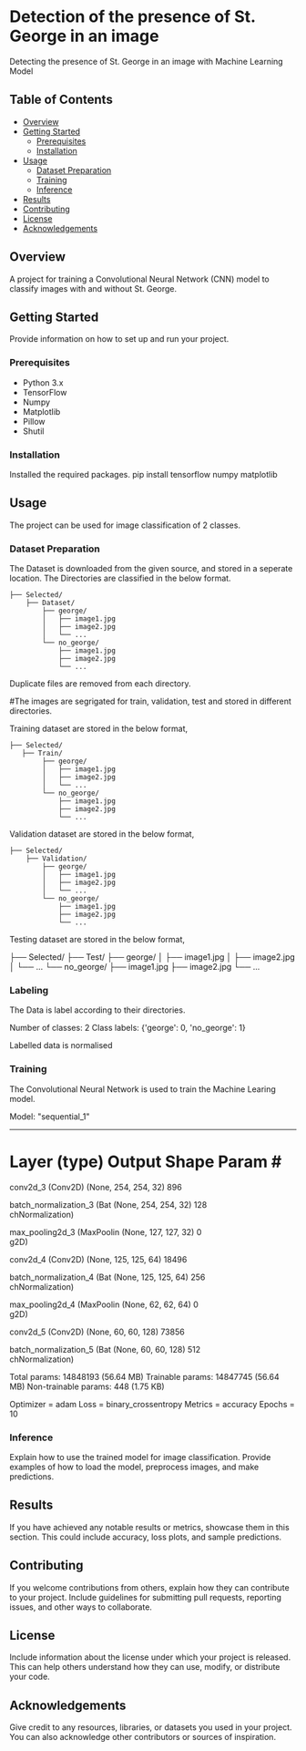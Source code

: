 # Detection of the presence of St. George in an image

Detecting the presence of St. George in an image with Machine Learning Model

## Table of Contents
- [Overview](#overview)
- [Getting Started](#getting-started)
  - [Prerequisites](#prerequisites)
  - [Installation](#installation)
- [Usage](#usage)
  - [Dataset Preparation](#dataset-preparation)
  - [Training](#training)
  - [Inference](#inference)
- [Results](#results)
- [Contributing](#contributing)
- [License](#license)
- [Acknowledgements](#acknowledgements)

## Overview

A project for training a Convolutional Neural Network (CNN) model to classify images with and without St. George.

## Getting Started

Provide information on how to set up and run your project.

### Prerequisites

- Python 3.x
- TensorFlow
- Numpy
- Matplotlib
- Pillow
- Shutil

### Installation

Installed the required packages.
pip install tensorflow numpy matplotlib

## Usage

The project can be used for image classification of 2 classes.

### Dataset Preparation

The Dataset is downloaded from the given source, and stored in a seperate location.
The Directories are classified in the below format.

    ├── Selected/
        ├── Dataset/
            ├── george/
            │   ├── image1.jpg
            │   ├── image2.jpg
            │   └── ...
            └── no_george/
                ├── image1.jpg
                ├── image2.jpg
                └── ...

Duplicate files are removed from each directory.

#The images are segrigated for train, validation, test and stored in different directories.

Training dataset are stored in the below format,

    ├── Selected/
       ├── Train/
            ├── george/
            │   ├── image1.jpg
            │   ├── image2.jpg
            │   └── ...
            └── no_george/
                ├── image1.jpg
                ├── image2.jpg
                └── ...

Validation dataset are stored in the below format,

    ├── Selected/
        ├── Validation/
            ├── george/
            │   ├── image1.jpg
            │   ├── image2.jpg
            │   └── ...
            └── no_george/
                ├── image1.jpg
                ├── image2.jpg
                └── ...

Testing dataset are stored in the below format,

   ├── Selected/
       ├── Test/
            ├── george/
            │   ├── image1.jpg
            │   ├── image2.jpg
            │   └── ...
            └── no_george/
                ├── image1.jpg
                ├── image2.jpg
                └── ...               

### Labeling

The Data is label according to their directories.

Number of classes: 2
Class labels: {'george': 0, 'no_george': 1}

Labelled data is normalised

### Training

The Convolutional Neural Network is used to train the Machine Learing model.

Model: "sequential_1"
_________________________________________________________________
 Layer (type)                Output Shape              Param #   
=================================================================
 conv2d_3 (Conv2D)           (None, 254, 254, 32)      896       
                                                                 
 batch_normalization_3 (Bat  (None, 254, 254, 32)      128       
 chNormalization)                                                
                                                                 
 max_pooling2d_3 (MaxPoolin  (None, 127, 127, 32)      0         
 g2D)                                                            
                                                                 
 conv2d_4 (Conv2D)           (None, 125, 125, 64)      18496     
                                                                 
 batch_normalization_4 (Bat  (None, 125, 125, 64)      256       
 chNormalization)                                                
                                                                 
 max_pooling2d_4 (MaxPoolin  (None, 62, 62, 64)        0         
 g2D)                                                            
                                                                 
 conv2d_5 (Conv2D)           (None, 60, 60, 128)       73856     
                                                                 
 batch_normalization_5 (Bat  (None, 60, 60, 128)       512       
 chNormalization)                                                
                                                                 
Total params: 14848193 (56.64 MB)
Trainable params: 14847745 (56.64 MB)
Non-trainable params: 448 (1.75 KB)

Optimizer = adam
Loss = binary_crossentropy
Metrics = accuracy
Epochs = 10

### Inference

Explain how to use the trained model for image classification. Provide examples of how to load the model, preprocess images, and make predictions.

## Results

If you have achieved any notable results or metrics, showcase them in this section. This could include accuracy, loss plots, and sample predictions.

## Contributing

If you welcome contributions from others, explain how they can contribute to your project. Include guidelines for submitting pull requests, reporting issues, and other ways to collaborate.

## License

Include information about the license under which your project is released. This can help others understand how they can use, modify, or distribute your code.

## Acknowledgements

Give credit to any resources, libraries, or datasets you used in your project. You can also acknowledge other contributors or sources of inspiration.
